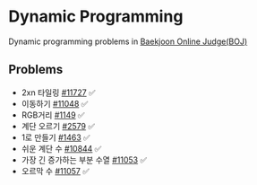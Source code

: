 # Dynamic Programming

Dynamic programming problems in [Baekjoon Online Judge(BOJ)](https://www.acmicpc.net/workbook/view/1984)

## Problems

* 2xn 타일링 [#11727](https://www.acmicpc.net/problem/11727) ✅
* 이동하기 [#11048](https://www.acmicpc.net/problem/11048) ✅
* RGB거리 [#1149](https://www.acmicpc.net/problem/1149) ✅
* 계단 오르기 [#2579](https://www.acmicpc.net/problem/2579) ✅
* 1로 만들기 [#1463](https://www.acmicpc.net/problem/1463) ✅
* 쉬운 계단 수 [#10844](https://www.acmicpc.net/problem/10844) ✅
* 가장 긴 증가하는 부분 수열 [#11053](https://www.acmicpc.net/problem/11053) ✅
* 오르막 수 [#11057](https://www.acmicpc.net/problem/11057) ✅